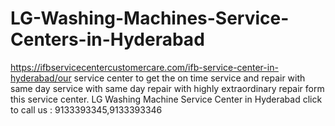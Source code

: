 # LG-Washing-Machines-Service-Centers-in-Hyderabad
https://ifbservicecentercustomercare.com/ifb-service-center-in-hyderabad/our service center to get the on time service and repair with same day service with same day repair with highly extraordinary repair form this service center. LG Washing Machine Service Center in Hyderabad click to call us : 9133393345,9133393346
